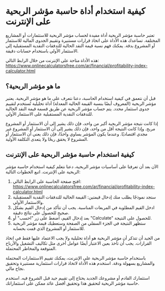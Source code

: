كيفية استخدام أداة حاسبة مؤشر الربحية على الإنترنت
==================================================

تعتبر حاسبة مؤشر الربحية أداة مفيدة لحساب مؤشر الربحية للاستثمارات أو المشاريع المختلفة. تساعدك هذه الأداة على اتخاذ قرارات مستنيرة وتقييم الجدوى المالية للاستثمار أو المشروع بدقة. يمكنك فهم نسبة قيمة النقد الحالية للتدفقات النقدية المستقبلية إلى الاستثمار الأولي باستخدام حسابات دقيقة.

هذه الأداة متاحة على الإنترنت من خلال الرابط التالي: <https://www.onlinecalculatorsfree.com/ar/financial/profitability-index-calculator.html>

ما هو مؤشر الربحية؟
-------------------

قبل أن نتعمق في كيفية استخدام الحاسبة، دعنا نتعرف على ما هو مؤشر الربحية. يعتبر مؤشر الربحية (المعروف أيضًا بنسبة القيمة الحالية المعدلة) أداة تحليلية تُستخدم لتقييم جدوى استثمار محدد. يتم حساب مؤشر الربحية عن طريق قسمة قيمة النقد الحالية للتدفقات النقدية المستقبلية على الاستثمار الأولي.

إذا كانت نتيجة مؤشر الربحية أكبر من واحد، فإن ذلك يشير إلى أن الاستثمار أو المشروع مربح. وإذا كانت النتيجة أقل من واحد، فإن ذلك يشير إلى أن الاستثمار أو المشروع غير مجدي اقتصاديًا. وعندما يكون المؤشر يساوي واحدًا، فإن ذلك يعني أن الاستثمار أو المشروع لا يحقق ربحًا ولا يتعدى التكلفة الأولية.

كيفية استخدام حاسبة مؤشر الربحية على الإنترنت
---------------------------------------------

الآن بعد أن تعرفنا على أساسيات مؤشر الربحية، دعنا نتعلم كيفية استخدام حاسبة مؤشر الربحية على الإنترنت. اتبع الخطوات التالية:

1. افتح صفحة الحاسبة على الرابط التالي: <https://www.onlinecalculatorsfree.com/ar/financial/profitability-index-calculator.html>
2. ستجد نموذجًا يطلب منك إدخال قيمتين: القيمة الحالية للتدفقات النقدية المستقبلية والاستثمار الأولي.
3. ادخل القيم المطلوبة في المربعات المناسبة. يجب أن تتأكد من إدخال القيم بشكل صحيح للحصول على نتائج دقيقة.
4. بعد إدخال القيم، اضغط على زر "احسب" أو "Calculate" للحصول على النتيجة.
5. ستظهر النتيجة في الجزء السفلي من الصفحة وستعطيك قيمة مؤشر الربحية للاستثمار أو المشروع الذي قمت بحسابه.

من الجيد أن تتذكر أن مؤشر الربحية هو أداة تحليلية ولا يجب الاعتماد عليها فقط في اتخاذ القرارات. يجب أن تأخذ بعين الاعتبار أيضًا عوامل أخرى مثل تكاليف التشغيل والأرباح المتوقعة والمخاطر المحتملة.

باستخدام حاسبة مؤشر الربحية على الإنترنت، يمكنك تقييم الاستثمارات المحتملة والمشاريع بسهولة ودقة. استخدم هذه الأداة لاتخاذ قرارات استثمارية مستنيرة وتحقيق نجاح مالي.

استثمارك القادم أو مشروعك الجديد يحتاج إلى تقييم جيد قبل الشروع فيه. استخدم حاسبة مؤشر الربحية لتحقيق هذا وتحقيق أفضل عائد ممكن على استثماراتك.